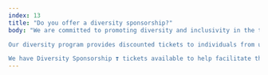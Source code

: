 ```yaml
---
index: 13
title: "Do you offer a diversity sponsorship?"
body: "We are committed to promoting diversity and inclusivity in the tech industry. From the first edition we have had a 50-50 men/women split for mentors. We recognize that underrepresented groups often face barriers to attending conferences and workshops, which is why we are proud to offer a diversity program to those who might not be able to attend Swift Island otherwise.<br/><br/>

Our diversity program provides discounted tickets to individuals from underrepresented groups, including but not limited to: women, people of color, individuals with disabilities, LGBTQIA+ people, and those from low-income backgrounds. If you are interested in applying for a diversity ticket for Swift Island, please <a href='mailto:info@swiftisland.nl'>send us an email</a> describing why you are applicable for a diversity ticket. We value your privacy and will keep all information confidential.<br/><br/>

We have Diversity Sponsorship ❣️ tickets available to help facilitate this program. Would you like to contribute to promoting diversity in a simple way? <a href='https://ti.to/swiftisland/2023/with/diversity-sponsorship'>Purchase a sponsorship ticket now</a>!"
---
```

